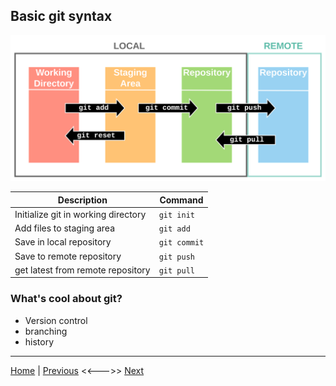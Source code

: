 
## Basic git syntax
![git vs github](/docs/images/git_stages.svg)

| Description | Command |
| ---------- | ----------- |
| Initialize git in working directory | `git init` |
| Add files to staging area | `git add` |
| Save in local repository | `git commit` |
| Save to remote repository | `git push` |
| get latest from remote repository | `git pull` |
### What's cool about git?
- Version control
- branching
- history
---
[Home](/README.md) | [Previous](/page2.md) <<--->> [Next](/page4.md)